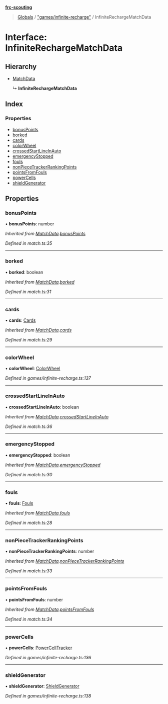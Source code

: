 **[frc-scouting](../README.md)**

> [Globals](../globals.md) / ["games/infinite-recharge"](../modules/_games_infinite_recharge_.md) / InfiniteRechargeMatchData

# Interface: InfiniteRechargeMatchData

## Hierarchy

* [MatchData](_match_.matchdata.md)

  ↳ **InfiniteRechargeMatchData**

## Index

### Properties

* [bonusPoints](_games_infinite_recharge_.infiniterechargematchdata.md#bonuspoints)
* [borked](_games_infinite_recharge_.infiniterechargematchdata.md#borked)
* [cards](_games_infinite_recharge_.infiniterechargematchdata.md#cards)
* [colorWheel](_games_infinite_recharge_.infiniterechargematchdata.md#colorwheel)
* [crossedStartLineInAuto](_games_infinite_recharge_.infiniterechargematchdata.md#crossedstartlineinauto)
* [emergencyStopped](_games_infinite_recharge_.infiniterechargematchdata.md#emergencystopped)
* [fouls](_games_infinite_recharge_.infiniterechargematchdata.md#fouls)
* [nonPieceTrackerRankingPoints](_games_infinite_recharge_.infiniterechargematchdata.md#nonpiecetrackerrankingpoints)
* [pointsFromFouls](_games_infinite_recharge_.infiniterechargematchdata.md#pointsfromfouls)
* [powerCells](_games_infinite_recharge_.infiniterechargematchdata.md#powercells)
* [shieldGenerator](_games_infinite_recharge_.infiniterechargematchdata.md#shieldgenerator)

## Properties

### bonusPoints

•  **bonusPoints**: number

*Inherited from [MatchData](_match_.matchdata.md).[bonusPoints](_match_.matchdata.md#bonuspoints)*

*Defined in match.ts:35*

___

### borked

•  **borked**: boolean

*Inherited from [MatchData](_match_.matchdata.md).[borked](_match_.matchdata.md#borked)*

*Defined in match.ts:31*

___

### cards

•  **cards**: [Cards](_match_.cards.md)

*Inherited from [MatchData](_match_.matchdata.md).[cards](_match_.matchdata.md#cards)*

*Defined in match.ts:29*

___

### colorWheel

•  **colorWheel**: [ColorWheel](../classes/_games_infinite_recharge_.colorwheel.md)

*Defined in games/infinite-recharge.ts:137*

___

### crossedStartLineInAuto

•  **crossedStartLineInAuto**: boolean

*Inherited from [MatchData](_match_.matchdata.md).[crossedStartLineInAuto](_match_.matchdata.md#crossedstartlineinauto)*

*Defined in match.ts:36*

___

### emergencyStopped

•  **emergencyStopped**: boolean

*Inherited from [MatchData](_match_.matchdata.md).[emergencyStopped](_match_.matchdata.md#emergencystopped)*

*Defined in match.ts:30*

___

### fouls

•  **fouls**: [Fouls](_match_.fouls.md)

*Inherited from [MatchData](_match_.matchdata.md).[fouls](_match_.matchdata.md#fouls)*

*Defined in match.ts:28*

___

### nonPieceTrackerRankingPoints

•  **nonPieceTrackerRankingPoints**: number

*Inherited from [MatchData](_match_.matchdata.md).[nonPieceTrackerRankingPoints](_match_.matchdata.md#nonpiecetrackerrankingpoints)*

*Defined in match.ts:33*

___

### pointsFromFouls

•  **pointsFromFouls**: number

*Inherited from [MatchData](_match_.matchdata.md).[pointsFromFouls](_match_.matchdata.md#pointsfromfouls)*

*Defined in match.ts:34*

___

### powerCells

•  **powerCells**: [PowerCellTracker](../classes/_games_infinite_recharge_.powercelltracker.md)

*Defined in games/infinite-recharge.ts:136*

___

### shieldGenerator

•  **shieldGenerator**: [ShieldGenerator](../classes/_games_infinite_recharge_.shieldgenerator.md)

*Defined in games/infinite-recharge.ts:138*
